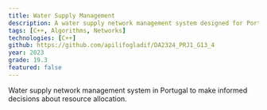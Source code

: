 ```yaml
---
title: Water Supply Management
description: A water supply network management system designed for Portugal's infrastructure. The application supports decision-making for resource allocation, maintenance planning, and distribution optimization.
tags: [C++, Algorithms, Networks]
technologies: [C++]
github: https://github.com/apilifogladif/DA2324_PRJ1_G13_4
year: 2023
grade: 19.3
featured: false
---
```

Water supply network management system in Portugal to make informed decisions about resource allocation.
